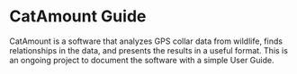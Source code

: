 CatAmount Guide
===============
CatAmount is a software that analyzes GPS collar data from wildlife,
finds relationships in the data, and presents the results in a useful
format. This is an ongoing project to document the software with a
simple User Guide.